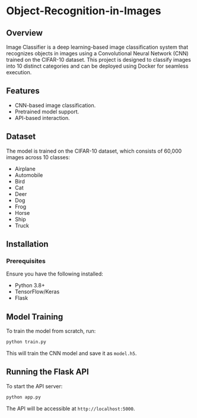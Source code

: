 # Object-Recognition-in-Images

## Overview
Image Classifier is a deep learning-based image classification system that recognizes objects in images using a Convolutional Neural Network (CNN) trained on the CIFAR-10 dataset. This project is designed to classify images into 10 distinct categories and can be deployed using Docker for seamless execution.

## Features
- CNN-based image classification.
- Pretrained model support.
- API-based interaction.

## Dataset
The model is trained on the CIFAR-10 dataset, which consists of 60,000 images across 10 classes:
- Airplane
- Automobile
- Bird
- Cat
- Deer
- Dog
- Frog
- Horse
- Ship
- Truck

## Installation

### Prerequisites
Ensure you have the following installed:
- Python 3.8+
- TensorFlow/Keras
- Flask

## Model Training
To train the model from scratch, run:
```sh
python train.py
```
This will train the CNN model and save it as `model.h5`.

## Running the Flask API
To start the API server:
```sh
python app.py
```
The API will be accessible at `http://localhost:5000`.

